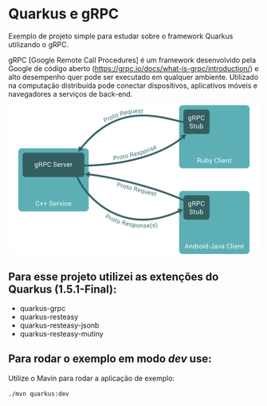 # Quarkus e gRPC
 
Exemplo de projeto simple para estudar sobre o framework Quarkus utilizando o gRPC.

gRPC [Google Remote Call Procedures] é um framework desenvolvido pela Google de código aberto (https://grpc.io/docs/what-is-grpc/introduction/) e alto desempenho quer pode ser executado em qualquer ambiente. Utilizado na computação distribuída pode conectar dispositivos, aplicativos móveis e navegadores a serviços de back-end.

![Exemplo](./assets/imgs/gRPC.svg "Visão do gRPC")

## Para esse projeto utilizei as extenções do Quarkus (1.5.1-Final):

- quarkus-grpc
- quarkus-resteasy
- quarkus-resteasy-jsonb
- quarkus-resteasy-mutiny

## Para rodar o exemplo em modo _dev_ use:

Utilize o Mavin para rodar a aplicação de exemplo:
```
./mvn quarkus:dev
```